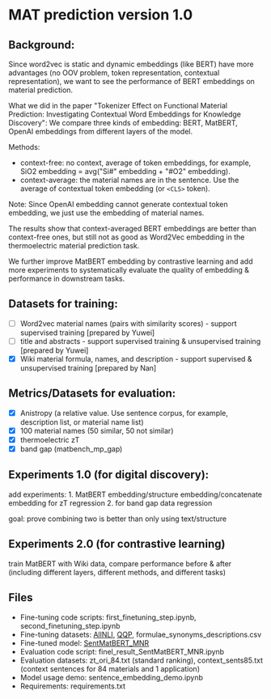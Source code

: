 # MAT prediction version 1.0
## Background:
Since word2vec is static and dynamic embeddings (like BERT) have more advantages (no OOV problem, token representation, contextual representation), we want to see the performance of BERT embeddings on material prediction.

What we did in the paper "Tokenizer Effect on Functional Material Prediction: Investigating Contextual Word Embeddings for Knowledge Discovery": We compare three kinds of embedding: BERT, MatBERT, OpenAI embeddings from different layers of the model.

Methods: 
- context-free: no context, average of token embeddings, for example, SiO2 embedding = avg("Si#" embedding + "#O2" embedding).
- context-average: the material names are in the sentence. Use the average of contextual token embedding (or `<CLS>` token).

Note: Since OpenAI embedding cannot generate contextual token embedding, we just use the embedding of material names.

The results show that context-averaged BERT embeddings are better than context-free ones, but still not as good as Word2Vec embedding in the thermoelectric material prediction task.

We further improve MatBERT embedding by contrastive learning and add more experiments to systematically evaluate the quality of embedding & performance in downstream tasks.

## Datasets for training:
- [ ] Word2vec material names (pairs with similarity scores) - support supervised training [prepared by Yuwei]
- [ ] title and abstracts - support supervised training & unsupervised training [prepared by Yuwei] 
- [x] Wiki material formula, names, and description - support supervised & unsupervised training [prepared by Nan]

## Metrics/Datasets for evaluation:
- [x] Anistropy (a relative value. Use sentence corpus, for example, description list, or material name list) 
- [x] 100 material names (50 similar, 50 not similar)
- [x] thermoelectric zT
- [x] band gap (matbench_mp_gap)

## Experiments 1.0 (for digital discovery):
add experiments: 1. MatBERT embedding/structure embedding/concatenate embedding for zT regression 2. for band gap data regression

goal: prove combining two is better than only using text/structure

## Experiments 2.0 (for contrastive learning)
train MatBERT with Wiki data, compare performance before & after (including different layers, different methods, and different tasks)

## Files 
- Fine-tuning code scripts: first_finetuning_step.ipynb, second_finetuning_step.ipynb
- Fine-tuning datasets: [AllNLI](https://huggingface.co/datasets/sentence-transformers/all-nli), [QQP](https://huggingface.co/datasets/embedding-data/QQP_triplets), formulae_synonyms_descriptions.csv
- Fine-tuned model: [SentMatBERT_MNR](https://portland-my.sharepoint.com/:f:/g/personal/nanwu43-c_my_cityu_edu_hk/Ek9-GmBywclGgvJ0ADlYRcEB9zh9gZHY6K5wUFCQvFHKlw)
- Evaluation code script: finel_result_SentMatBERT_MNR.ipynb
- Evaluation datasets: zt_ori_84.txt (standard ranking), context_sents85.txt (context sentences for 84 materials and 1 application)
- Model usage demo: sentence_embedding_demo.ipynb
- Requirements: requirements.txt
  




